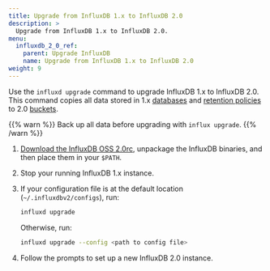 ```yaml
---
title: Upgrade from InfluxDB 1.x to InfluxDB 2.0
description: >
  Upgrade from InfluxDB 1.x to InfluxDB 2.0.
menu:
  influxdb_2_0_ref:
    parent: Upgrade InfluxDB
    name: Upgrade from InfluxDB 1.x to InfluxDB 2.0
weight: 9
---
```


Use the `influxd upgrade` command to upgrade InfluxDB 1.x to InfluxDB 2.0.
This command copies all data stored in 1.x [databases](/influxdb/v1.8/concepts/glossary/#database) and
[retention policies](/influxdb/v1.8/concepts/glossary/#retention-policy-rp)
to 2.0 [buckets](/influxdb/v2.0/reference/glossary/#bucket).

{{% warn %}}
Back up all data before upgrading with `influx upgrade`.
{{% /warn %}}

1. [Download the InfluxDB OSS 2.0rc](https://portal.influxdata.com/downloads/),
   unpackage the InfluxDB binaries, and then place them in your `$PATH`.
2. Stop your running InfluxDB 1.x instance.
3. If your configuration file is at the default location (`~/.influxdbv2/configs`), run:

    ```sh
    influxd upgrade
    ```
     Otherwise, run:
    ```sh
    influxd upgrade --config <path to config file>
    ```
    
4. Follow the prompts to set up a new InfluxDB 2.0 instance.
